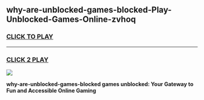 
## why-are-unblocked-games-blocked-Play-Unblocked-Games-Online-zvhoq
<h3>
<a href="https://premium76.site?title=why-are-unblocked-games-blocked&ref=25A">CLICK TO PLAY</a></h3>
<hr>

<h3>
<a href="https://premium76.site?title=why-are-unblocked-games-blocked&ref=25A">CLICK 2 PLAY</a>
  
</h3>

<a href="https://premium76.site?title=why-are-unblocked-games-blocked&ref=25A"><img src="https://clearcache.store/games.png"></a>


**why-are-unblocked-games-blocked games unblocked: Your Gateway to Fun and Accessible Online Gaming**
